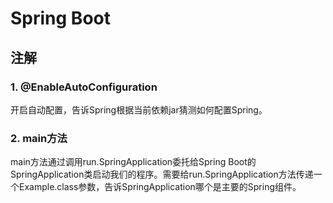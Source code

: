 # Spring Boot

## 注解

### 1. @EnableAutoConfiguration

开启自动配置，告诉Spring根据当前依赖jar猜测如何配置Spring。

### 2. main方法

main方法通过调用run.SpringApplication委托给Spring Boot的SpringApplication类启动我们的程序。需要给run.SpringApplication方法传递一个Example.class参数，告诉SpringApplication哪个是主要的Spring组件。

